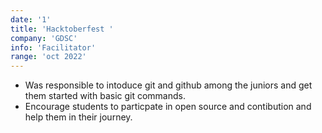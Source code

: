 ```yaml
---
date: '1'
title: 'Hacktoberfest '
company: 'GDSC'
info: 'Facilitator'
range: 'oct 2022'
---
```


- Was responsible to intoduce git and github among the juniors and get them started with basic git commands.
- Encourage students to particpate in open source and contibution and help them in their journey.
